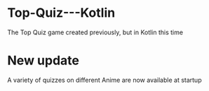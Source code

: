 # Top-Quiz---Kotlin
The Top Quiz game created previously, but in Kotlin this time

# New update
A variety of quizzes on different Anime are now available at startup
